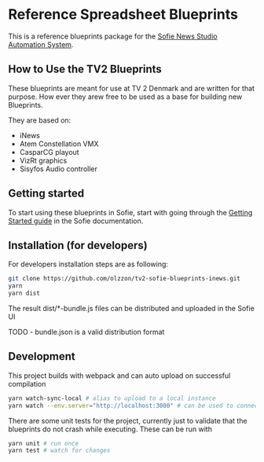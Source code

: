 # Reference Spreadsheet Blueprints

This is a reference blueprints package for the [Sofie News Studio Automation System](https://github.com/nrkno/Sofie-TV-automation/).

## How to Use the TV2 Blueprints

These blueprints are meant for use at TV 2 Denmark and are written for that purpose. How ever they arew free to be used as a base for building new Blueprints.

They are based on:
* iNews
* Atem Constellation VMX
* CasparCG playout
* VizRt graphics
* Sisyfos Audio controller

## Getting started

To start using these blueprints in Sofie, start with going through the [Getting Started guide](https://sofie.gitbook.io/sofie-tv-automation/documentation/getting-started) in the Sofie documentation.



## Installation (for developers)

For developers installation steps are as following:
```sh
git clone https://github.com/olzzon/tv2-sofie-blueprints-inews.git
yarn
yarn dist
```
The result dist/*-bundle.js files can be distributed and uploaded in the Sofie UI

TODO - bundle.json is a valid distribution format

## Development

This project builds with webpack and can auto upload on successful compilation
```sh
yarn watch-sync-local # alias to upload to a local instance
yarn watch --env.server="http://localhost:3000" # can be used to connect to upload to a remote sofie instance
```

There are some unit tests for the project, currently just to validate that the blueprints do not crash while executing.
These can be run with 
```sh
yarn unit # run once
yarn test # watch for changes
```
